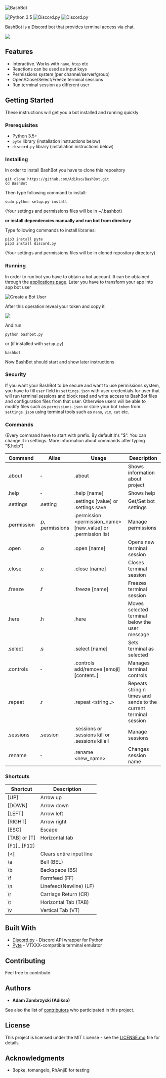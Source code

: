 ![BashBot](https://i.imgur.com/oHESoVW.png)

![Python 3.5](https://img.shields.io/badge/python-3.5-orange.svg) ![Discord.py](https://img.shields.io/badge/discord.py-0.16.11-green.svg) ![Discord.py](https://img.shields.io/badge/pyte-0.7.0_dev-blue.svg)

BashBot is a Discord bot that provides terminal access via chat.

![](https://i.imgur.com/seKhece.png)

## Features
* Interactive. Works with `nano`, `htop` etc
* Reactions can be used as input keys
* Permissions system (per channel/server/group)
* Open/Close/Select/Freeze terminal sessions
* Run terminal session as different user

## Getting Started

These instructions will get you a bot installed and running quickly

### Prerequisites
* Python 3.5+
* `pyte` library (installation instructions below)
* `discord.py` library (installation instructions below)

### Installing

In order to install BashBot you have to clone this repository

```
git clone https://github.com/Adikso/BashBot.git
cd BashBot
```

Then type following command to install:
```
sudo python setup.py install
```
(Your settings and permissions files will be in ~/.bashbot)

**or install dependencies manually and run bot from directory**

Type following commands to install libraries:
```
pip3 install pyte
pip3 install discord.py
```
(Your settings and permissions files will be in cloned repository directory)

### Running
In order to run bot you have to obtain a bot account. It can be obtained through the [applications page](https://discordapp.com/developers/applications/me#top). 
Later you have to transform your app into app bot user

![Create a Bot User](https://i.imgur.com/DaloaLN.png)

After this operation reveal your token and copy it

![](https://i.imgur.com/V2IE9uP.png)

And run
```
python bashbot.py
```

or (if installed with `setup.py`)
```
bashbot
```

Now BashBot should start and show later instructions

### Security
If you want your BashBot to be secure and want to use permissions system, you have to fill `user` field in `settings.json` with user credentials for user that will run terminal sessions and block read and write access to BashBot files and configuration files from that user. Otherwise users will be able to modify files such as `permissions.json` or stole your bot `token` from `settings.json` using terminal tools such as `nano`, `vim`, `cat` etc.

### Commands
(Every command have to start with prefix. By default it's "$". You can change it in settings. More information about commands after typing "$.help")

Command | Alias | Usage | Description 
------------ | ------------- | ------------- | ------------- 
.about |-|.about|Shows information about project
.help |-|.help [name] | Shows help
.settings |.setting|.settings <name> [value] or .settings save | Get/Set bot settings
.permission | .p, .permissions |.permission <user> <permission_name> [new_value] or .permission list | Manage permissions
.open | .o | .open [name] | Opens new terminal session
.close | .c | .close [name] | Closes terminal session
.freeze | .f | .freeze [name] | Freezes terminal session
.here | .h | .here | Moves selected terminal below the user message
.select | .s | .select [name] | Sets terminal as selected
.controls |-|.controls add/remove [emoji] [content..] | Manages terminal controls
.repeat | .r | .repeat <n> <string..> | Repeats string n times and sends to the current terminal session
.sessions | .session | .sessions or .sessions kill <name> or .sessions killall | Manage sessions
.rename | - | .rename <new_name> | Changes session name

### Shortcuts
Shortcut | Description
------------ | ------------- |
[UP] | Arrow up
[DOWN] | Arrow down
[LEFT] | Arrow left
[RIGHT] | Arrow right
[ESC] | Escape
[TAB] or [T] | Horizontal tab
[F1]...[F12]|
[<] | Clears entire input line
\a|Bell (BEL)
\b|Backspace (BS)
\f|Formfeed (FF)
\n|Linefeed(Newline) (LF)
\r|Carriage Return (CR)
\t|Horizontal Tab (TAB)
\v|Vertical Tab (VT)


## Built With

* [Discord.py](https://github.com/Rapptz/discord.py) - Discord API wrapper for Python
* [Pyte](https://github.com/selectel/pyte) - VTXXX-compatible terminal emulator

## Contributing

Feel free to contribute

## Authors

* **Adam Zambrzycki (Adikso)**

See also the list of [contributors](https://github.com/Adikso/BashBot/contributors) who participated in this project.

## License

This project is licensed under the MIT License - see the [LICENSE.md](LICENSE.md) file for details

## Acknowledgments

* Bopke, tomangelo, RhAnjiE for testing
